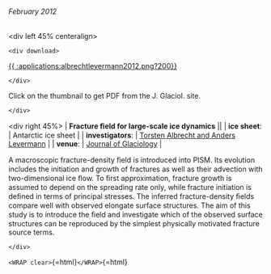 ###### February 2012

\<div left 45% centeralign\>

```{=html}
<div download>
```
[{{
:applications:albrechtlevermann2012.png?200}}](http://www.igsoc.org/journal/current/207/t11J191.pdf)

```{=html}
</div>
```
Click on the thumbnail to get PDF from the J. Glaciol. site.

```{=html}
</div>
```
\<div right 45%\> \| **Fracture ﬁeld for large-scale ice dynamics**
\|\| \| **ice sheet**: \| Antarctic ice sheet \| \|
**investigators**: \| [Torsten Albrecht and Anders
Levermann](http://www.pik-potsdam.de/~anders/group.html) \|
\| **venue**: \| [Journal of
Glaciology](http://www.igsoc.org/) \|

A macroscopic fracture-density ﬁeld is introduced into PISM. Its
evolution includes the initiation and growth of fractures as well as
their advection with two-dimensional ice ﬂow. To ﬁrst approximation,
fracture growth is assumed to depend on the spreading rate only, while
fracture initiation is deﬁned in terms of principal stresses. The
inferred fracture-density ﬁelds compare well with observed elongate
surface structures. The aim of this study is to introduce the ﬁeld and
investigate which of the observed surface structures can be reproduced
by the simplest physically motivated fracture source terms.

```{=html}
</div>
```
`<WRAP clear>`{=html}`</WRAP>`{=html}
